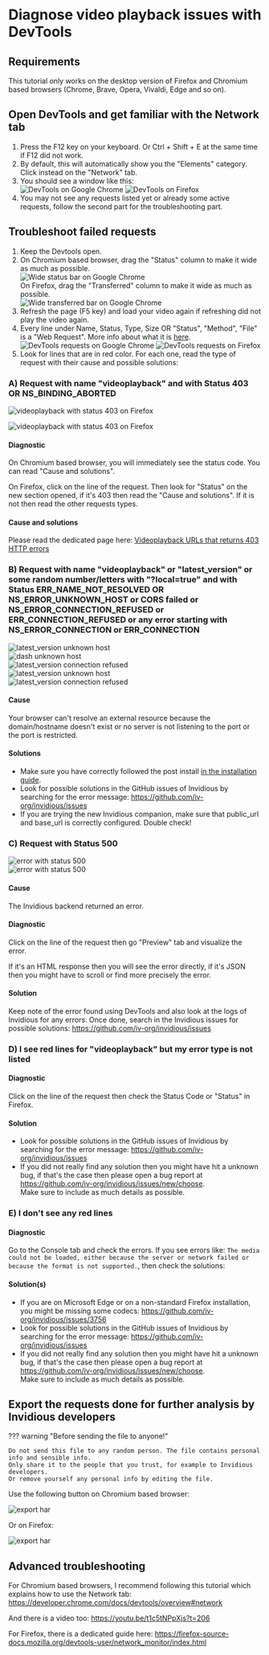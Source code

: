 # Diagnose video playback issues with DevTools

## Requirements

This tutorial only works on the desktop version of Firefox and Chromium based browsers (Chrome, Brave, Opera, Vivaldi, Edge and so on).

## Open DevTools and get familiar with the Network tab

1. Press the F12 key on your keyboard. Or Ctrl + Shift + E at the same time if F12 did not work.
2. By default, this will automatically show you the "Elements" category. Click instead on the "Network" tab.
3. You should see a window like this:  
   ![DevTools on Google Chrome](./images/devtools-chrome.png)
   ![DevTools on Firefox](./images/devtools-firefox.png)
4. You may not see any requests listed yet or already some active requests, follow the second part for the troubleshooting part.

## Troubleshoot failed requests

1. Keep the Devtools open.
2. On Chromium based browser, drag the "Status" column to make it wide as much as possible.  
   ![Wide status bar on Google Chrome](./images/devtools-chrome-wide-status.gif)    
   On Firefox, drag the "Transferred" column to make it wide as much as possible.  
   ![Wide transferred bar on Google Chrome](./images/devtools-firefox-wide-transferred.gif)
3. Refresh the page (F5 key) and load your video again if refreshing did not play the video again.
4. Every line under Name, Status, Type, Size OR "Status", "Method", "File" is a "Web Request". More info about what it is [here](https://web.archive.org/web/20241207173530/https://sourcedefense.com/glossary/web-request/).
   ![DevTools requests on Google Chrome](./images/devtools-chrome-requests.png)
   ![DevTools requests on Firefox](./images/devtools-firefox-requests.png)
5. Look for lines that are in red color. For each one, read the type of request with their cause and possible solutions:

### A) Request with name "videoplayback" and with Status 403 OR NS_BINDING_ABORTED

![videoplayback with status 403 on Firefox](./images/devtools-chrome-videoplayback-403.png)

![videoplayback with status 403 on Firefox](./images/devtools-firefox-videoplayback-403.png)

#### Diagnostic

On Chromium based browser, you will immediately see the status code. You can read "Cause and solutions".

On Firefox, click on the line of the request. Then look for "Status" on the new section opened, if it's 403 then read the "Cause and solutions". If it is not then read the other requests types.

#### Cause and solutions

Please read the dedicated page here: [Videoplayback URLs that returns 403 HTTP errors](./youtube-errors-explained.md#videoplayback-urls-that-returns-403-http-errors)

### B) Request with name "videoplayback" or "latest_version" or some random number/letters with "?local=true" and with Status ERR_NAME_NOT_RESOLVED OR NS_ERROR_UNKNOWN_HOST or CORS failed or NS_ERROR_CONNECTION_REFUSED or ERR_CONNECTION_REFUSED or any error starting with NS_ERROR_CONNECTION or ERR_CONNECTION

![latest_version unknown host](./images/devtools-firefox-unknown-host-latest-version.png)    
![dash unknown host](./images/devtools-firefox-unknown-host-dash.png)   
![latest_version connection refused](./images/devtools-firefox-connection-refused-latest-version.png)    
![latest_version unknown host](./images/devtools-chrome-unknown-host-latest-version.png)    
![latest_version connection refused](./images/devtools-chrome-connection-refused-latest-version.png)    

#### Cause

Your browser can't resolve an external resource because the domain/hostname doesn't exist or no server is not listening to the port or the port is restricted.

#### Solutions

- Make sure you have correctly followed the post install [in the installation guide](./installation.md).
- Look for possible solutions in the GitHub issues of Invidious by searching for the error message: https://github.com/iv-org/invidious/issues
- If you are trying the new Invidious companion, make sure that public_url and base_url is correctly configured. Double check!

### C) Request with Status 500

![error with status 500](./images/devtools-chrome-500.png)    
![error with status 500](./images/devtools-firefox-500.png)

#### Cause

The Invidious backend returned an error.

#### Diagnostic

Click on the line of the request then go "Preview" tab and visualize the error.

If it's an HTML response then you will see the error directly, if it's JSON then you might have to scroll or find more precisely the error.

#### Solution

Keep note of the error found using DevTools and also look at the logs of Invidious for any errors. Once done, search in the Invidious issues for possible solutions: https://github.com/iv-org/invidious/issues

### D) I see red lines for "videoplayback" but my error type is not listed

#### Diagnostic

Click on the line of the request then check the Status Code or "Status" in Firefox.

#### Solution

- Look for possible solutions in the GitHub issues of Invidious by searching for the error message: https://github.com/iv-org/invidious/issues
- If you did not really find any solution then you might have hit a unknown bug, if that's the case then please open a bug report at https://github.com/iv-org/invidious/issues/new/choose.   
  Make sure to include as much details as possible.

### E) I don't see any red lines

#### Diagnostic

Go to the Console tab and check the errors. If you see errors like: `The media could not be loaded, either because the server or network failed or because the format is not supported.`, then check the solutions:

#### Solution(s)

- If you are on Microsoft Edge or on a non-standard Firefox installation, you might be missing some codecs: https://github.com/iv-org/invidious/issues/3756
- Look for possible solutions in the GitHub issues of Invidious by searching for the error message: https://github.com/iv-org/invidious/issues
- If you did not really find any solution then you might have hit a unknown bug, if that's the case then please open a bug report at https://github.com/iv-org/invidious/issues/new/choose.   
  Make sure to include as much details as possible.

## Export the requests done for further analysis by Invidious developers

??? warning "Before sending the file to anyone!"

    Do not send this file to any random person. The file contains personal info and sensible info.  
    Only share it to the people that you trust, for example to Invidious developers.  
    Or remove yourself any personal info by editing the file.  

Use the following button on Chromium based browser:

![export har](./images/devtools-chrome-export-har.png)

Or on Firefox:

![export har](./images/devtools-firefox-export-har.png)

## Advanced troubleshooting

For Chromium based browsers, I recommend following this tutorial which explains how to use the Network tab: https://developer.chrome.com/docs/devtools/overview#network

And there is a video too: https://youtu.be/t1c5tNPpXjs?t=206

For Firefox, there is a dedicated guide here: https://firefox-source-docs.mozilla.org/devtools-user/network_monitor/index.html